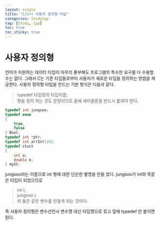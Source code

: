 ```yaml
---
layout: single
title: "C/C++ 사용자 정의형 타입"
categories: StudyCpp
tag: [Study, Cpp]
toc: true
toc_sticky: true
---
```


# 사용자 정의형
언어가 지원하는 데이터 타입이 아무리 풍부해도 프로그램의 특수한 요구를 다 수용할 수는 없다. 그래서 C는 기존 타입들로부터 사용자가 새로운 타입을 정의하는 방법을 제공한다. 사용자 정의형 타팁을 만드는 기본 형식은 다음과 같다.  

> typedef 타입정의 타입이름;  
형을 정의 하는 것도 문장이므로 끝에 세미콜론을 반드시 붙여야 한다.

```c++
typedef int jungsoo;  
typedef enum  
{
    true,  
    false  
} Bool;  
typedef int *ptr;
typedef int arrInt[10];
typedef stuct
{
    int a;
    double b;
} mySt;
```
jungsoo라는 이름으로 int 형에 대한 단순한 별명을 만들 었다. jungsoo가 int와 똑같은 타입이 되었으므로

> int i;  
> jungsoo i;  
위 둘은 같은 변수를 만들게 되는 것이다.

즉 사용자 정의형은 변수선언시 변수명 대신 타입명으로 짖고 앞에 typedef 만 붙이면 된다.